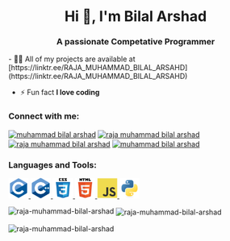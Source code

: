 <h1 align="center">Hi 👋, I'm Bilal Arshad</h1>
<h3 align="center">A passionate Competative Programmer</h3>
- 👨‍💻 All of my projects are available at [https://linktr.ee/RAJA_MUHAMMAD_BILAL_ARSAHD](https://linktr.ee/RAJA_MUHAMMAD_BILAL_ARSAHD)

- ⚡ Fun fact **I love coding**

<h3 align="left">Connect with me:</h3>
<p align="left">
<a href="https://dev.to/muhammad bilal arshad" target="blank"><img align="center" src="https://raw.githubusercontent.com/rahuldkjain/github-profile-readme-generator/master/src/images/icons/Social/devto.svg" alt="muhammad bilal arshad" height="30" width="40" /></a>
<a href="https://linkedin.com/in/raja muhammad bilal arshad" target="blank"><img align="center" src="https://raw.githubusercontent.com/rahuldkjain/github-profile-readme-generator/master/src/images/icons/Social/linked-in-alt.svg" alt="raja muhammad bilal arshad" height="30" width="40" /></a>
<a href="https://www.hackerrank.com/raja muhammad bilal arshad" target="blank"><img align="center" src="https://raw.githubusercontent.com/rahuldkjain/github-profile-readme-generator/master/src/images/icons/Social/hackerrank.svg" alt="raja muhammad bilal arshad" height="30" width="40" /></a>
<a href="https://www.leetcode.com/muhammad bilal arshad" target="blank"><img align="center" src="https://raw.githubusercontent.com/rahuldkjain/github-profile-readme-generator/master/src/images/icons/Social/leet-code.svg" alt="muhammad bilal arshad" height="30" width="40" /></a>
</p>

<h3 align="left">Languages and Tools:</h3>
<p align="left"> <a href="https://www.cprogramming.com/" target="_blank" rel="noreferrer"> <img src="https://raw.githubusercontent.com/devicons/devicon/master/icons/c/c-original.svg" alt="c" width="40" height="40"/> </a> <a href="https://www.w3schools.com/cpp/" target="_blank" rel="noreferrer"> <img src="https://raw.githubusercontent.com/devicons/devicon/master/icons/cplusplus/cplusplus-original.svg" alt="cplusplus" width="40" height="40"/> </a> <a href="https://www.w3schools.com/css/" target="_blank" rel="noreferrer"> <img src="https://raw.githubusercontent.com/devicons/devicon/master/icons/css3/css3-original-wordmark.svg" alt="css3" width="40" height="40"/> </a> <a href="https://www.w3.org/html/" target="_blank" rel="noreferrer"> <img src="https://raw.githubusercontent.com/devicons/devicon/master/icons/html5/html5-original-wordmark.svg" alt="html5" width="40" height="40"/> </a> <a href="https://developer.mozilla.org/en-US/docs/Web/JavaScript" target="_blank" rel="noreferrer"> <img src="https://raw.githubusercontent.com/devicons/devicon/master/icons/javascript/javascript-original.svg" alt="javascript" width="40" height="40"/> </a> <a href="https://www.python.org" target="_blank" rel="noreferrer"> <img src="https://raw.githubusercontent.com/devicons/devicon/master/icons/python/python-original.svg" alt="python" width="40" height="40"/> </a> </p>

<p><img align="left" src="https://github-readme-stats.vercel.app/api/top-langs?username=raja-muhammad-bilal-arshad&show_icons=true&locale=en&layout=compact" alt="raja-muhammad-bilal-arshad" /></p>

<p>&nbsp;<img align="center" src="https://github-readme-stats.vercel.app/api?username=raja-muhammad-bilal-arshad&show_icons=true&locale=en" alt="raja-muhammad-bilal-arshad" /></p>

<p><img align="center" src="https://github-readme-streak-stats.herokuapp.com/?user=raja-muhammad-bilal-arshad&" alt="raja-muhammad-bilal-arshad" /></p>
